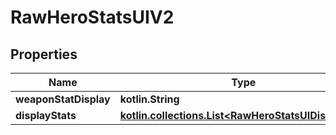 
# RawHeroStatsUIV2

## Properties
Name | Type | Description | Notes
------------ | ------------- | ------------- | -------------
**weaponStatDisplay** | **kotlin.String** |  | 
**displayStats** | [**kotlin.collections.List&lt;RawHeroStatsUIDisplayV2&gt;**](RawHeroStatsUIDisplayV2.md) |  | 




